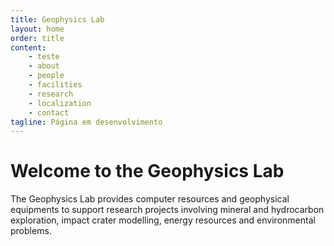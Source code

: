 ```yaml
---
title: Geophysics Lab
layout: home
order: title
content:
    - teste
    - about
    - people
    - facilities
    - research
    - localization
    - contact
tagline: Página em desenvolvimento
---
```


# Welcome to the Geophysics Lab

The Geophysics Lab provides computer resources and geophysical equipments to
support research projects involving mineral and hydrocarbon exploration, impact
crater modelling, energy resources and environmental problems.

